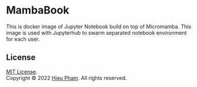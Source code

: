 # MambaBook
This is docker image of Jupyter Notebook build on top of Micromamba. This image is used with Jupyterhub to swarm separated notebook environment for each user.
## License
[MIT License](https://github.com/hieupth/images/blob/main/LICENSE).<br>
Copyright &copy; 2022 [Hieu Pham](https://github.com/hieupth). All rights reserved.